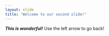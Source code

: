 ```yaml
---
layout: slide
title: "Welcome to our second slide!"
---
```

***This is wonderful!***
Use the left arrow to go back!
